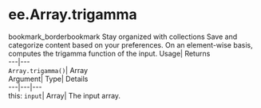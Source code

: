  
#  ee.Array.trigamma 
bookmark_borderbookmark Stay organized with collections  Save and categorize content based on your preferences.
On an element-wise basis, computes the trigamma function of the input. 
Usage| Returns  
---|---  
`Array.trigamma()`| Array  
Argument| Type| Details  
---|---|---  
this: `input`| Array| The input array.  
